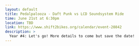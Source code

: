 ```yaml
---
layout: default
title: Pedalpalooza - Daft Punk vs LCD Soundsystem Ride
time: June 21st at 6:30pm
location: TBD
link: https://www.shift2bikes.org/calendar/event-20842
description: >
  Year #4: Let's go! More details to come but save the date!
---
```

